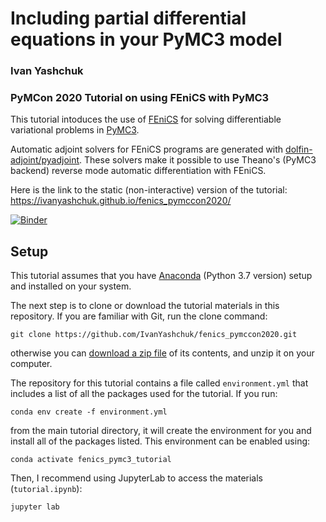 # Including partial differential equations in your PyMC3 model
### Ivan Yashchuk
### PyMCon 2020 Tutorial on using FEniCS with PyMC3

This tutorial intoduces the use of [FEniCS](http://fenicsproject.org/) for solving differentiable variational problems in [PyMC3](https://docs.pymc.io/).

Automatic adjoint solvers for FEniCS programs are generated with [dolfin-adjoint/pyadjoint](http://www.dolfin-adjoint.org/en/latest/). These solvers make it possible to use Theano's (PyMC3 backend) reverse mode automatic differentiation with FEniCS.

Here is the link to the static (non-interactive) version of the tutorial: https://ivanyashchuk.github.io/fenics_pymccon2020/

[![Binder](https://mybinder.org/badge_logo.svg)](https://mybinder.org/v2/gh/IvanYashchuk/fenics_pymccon2020/HEAD?filepath=tutorial.ipynb)

## Setup

This tutorial assumes that you have [Anaconda](https://www.anaconda.com/distribution/#download-section) (Python 3.7 version) setup and installed on your system.

The next step is to clone or download the tutorial materials in this repository. If you are familiar with Git, run the clone command:

    git clone https://github.com/IvanYashchuk/fenics_pymccon2020.git
    
otherwise you can [download a zip file](https://github.com/IvanYashchuk/fenics_pymccon2020/archive/main.zip) of its contents, and unzip it on your computer.

The repository for this tutorial contains a file called `environment.yml` that includes a list of all the packages used for the tutorial. If you run:

    conda env create -f environment.yml
    
from the main tutorial directory, it will create the environment for you and install all of the packages listed. This environment can be enabled using:

    conda activate fenics_pymc3_tutorial
    
Then, I recommend using JupyterLab to access the materials (`tutorial.ipynb`):

    jupyter lab
